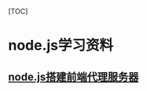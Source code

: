 [TOC]
# node.js学习资料

## [node.js搭建前端代理服务器](https://github.com/animateJoke/nodejs/tree/master/mynode/%E5%89%8D%E7%AB%AFnode.js%E6%90%AD%E5%BB%BA%E4%BB%A3%E7%90%86%E6%9C%8D%E5%8A%A1%E5%99%A8)

